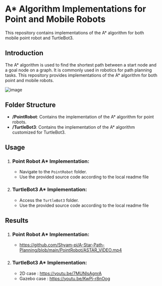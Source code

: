 # A* Algorithm Implementations for Point and Mobile Robots

This repository contains implementations of the A* algorithm for both mobile point robot and TurtleBot3.

## Introduction

The A* algorithm is used to find the shortest path between a start node and a goal node on a graph. It is commonly used in robotics for path planning tasks. This repository provides implementations of the A* algorithm for both point and mobile robots.

![image](https://github.com/Shyam-pi/A-Star-Path-Planning/assets/57116285/a7ee7138-6ba3-4533-91c6-38961e916659)


## Folder Structure

- **/PointRobot**: Contains the implementation of the A* algorithm for point robots.
- **/TurtleBot3**: Contains the implementation of the A* algorithm customized for TurtleBot3.

## Usage

1. ### Point Robot A* Implementation:
   - Navigate to the `PointRobot` folder.
   - Use the provided source code according to the local readme file

2. ### TurtleBot3 A* Implementation:
   - Access the `TurtleBot3` folder.
   - Use the provided source code according to the local readme file
  
## Results

1. ### Point Robot A* Implementation:
   - https://github.com/Shyam-pi/A-Star-Path-Planning/blob/main/PointRobot/ASTAR_VIDEO.mp4

3. ### TurtleBot3 A* Implementation:
   - 2D case : https://youtu.be/7MUNlsAgnrA
   - Gazebo case : https://youtu.be/KwPj-r8nOog
